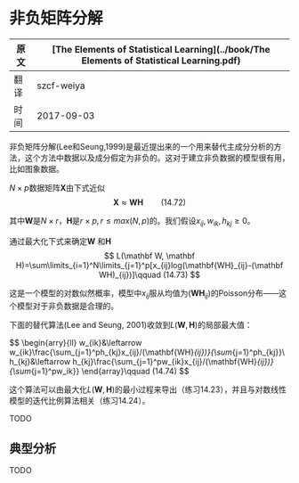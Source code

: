 # 非负矩阵分解

| 原文   | [The Elements of Statistical Learning](../book/The Elements of Statistical Learning.pdf) |
| ---- | ---------------------------------------- |
| 翻译   | szcf-weiya                               |
| 时间   | 2017-09-03                   |

非负矩阵分解(Lee和Seung,1999)是最近提出来的一个用来替代主成分分析的方法，这个方法中数据以及成分假定为非负的。这对于建立非负数据的模型很有用，比如图象数据。

$N\times p$数据矩阵$\mathbf X$由下式近似
$$
\mathbf X \approx \mathbf W\mathbf H\qquad (14.72)
$$

其中$\mathbf W$是$N\times r$，$\mathbf H$是$r\times p, r\le max(N,p)$的。我们假设$x_{ij}, w_{ik}, h_{kj}\ge 0$。

通过最大化下式来确定$\mathbf W$ 和$\mathbf H$
$$
L(\mathbf W, \mathbf H)=\sum\limits_{i=1}^N\limits_{j=1}^p[x_{ij}log(\mathbf{WH}_{ij}-(\mathbf WH)_{ij})]\qquad (14.73)
$$

这是一个模型的对数似然概率，模型中$x_{ij}$服从均值为$(\mathbf{WH}_{ij})$的Poisson分布——这个模型对于非负数据是合理的。

下面的替代算法(Lee and Seung, 2001)收敛到$L(\mathbf W, \mathbf H)$的局部最大值：

$$
\begin{arry}{ll}
w_{ik}&\leftarrow w_{ik}\frac{\sum_{j=1}^ph_{kj}x_{ij}/(\mathbf{WH}_{ij})}{\sum_{j=1}^ph_{kj}}\\
h_{kj}&\leftarrow h_{kj}\frac{\sum_{j=1}^pw_{ik}x_{ij}/(\mathbf{WH}_{ij})}{\sum_{j=1}^pw_ik}}
\end{array}\qquad (14.74)
$$

这个算法可以由最大化$L(\mathbf W, \mathbf H)$的最小过程来导出（练习14.23），并且与对数线性模型的迭代比例算法相关（练习14.24）。

TODO

## 典型分析

TODO
